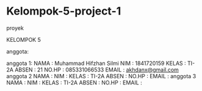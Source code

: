 # Kelompok-5-project-1
proyek

KELOMPOK 5

anggota:

anggota 1:
NAMA : Muhammad Hifzhan Silmi
NIM : 1841720159
KELAS : TI-2A
ABSEN : 21
NO.HP : 085331066533
EMAIL : akhdanx@gmail.com
anggota 2
NAMA : 
NIM : 
KELAS : TI-2A
ABSEN : 
NO.HP : 
EMAIL : 
anggota 3
NAMA : 
NIM : 
KELAS : TI-2A
ABSEN : 
NO.HP : 
EMAIL : 

